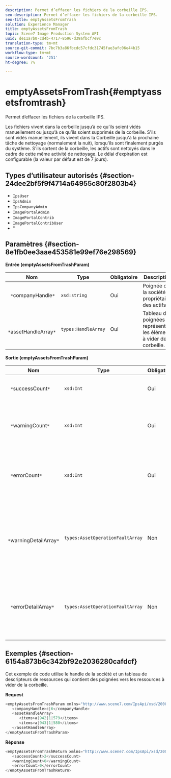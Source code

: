 ```yaml
---
description: Permet d’effacer les fichiers de la corbeille IPS.
seo-description: Permet d’effacer les fichiers de la corbeille IPS.
seo-title: emptyAssetsFromTrash
solution: Experience Manager
title: emptyAssetsFromTrash
topic: Scene7 Image Production System API
uuid: de11a7b0-cd4b-4717-8596-d39afbcf7e9c
translation-type: tm+mt
source-git-commit: 7bc7b3a86fbcdc57cfdc31745fae3afc06e44b15
workflow-type: tm+mt
source-wordcount: '251'
ht-degree: 7%

---
```



# emptyAssetsFromTrash{#emptyassetsfromtrash}

Permet d’effacer les fichiers de la corbeille IPS.

Les fichiers vivent dans la corbeille jusqu’à ce qu’ils soient vidés manuellement ou jusqu’à ce qu’ils soient supprimés de la corbeille. S&#39;ils sont vidés manuellement, ils vivent dans la Corbeille jusqu&#39;à la prochaine tâche de nettoyage (normalement la nuit), lorsqu&#39;ils sont finalement purgés du système. S&#39;ils sortent de la corbeille, les actifs sont nettoyés dans le cadre de cette même activité de nettoyage. Le délai d’expiration est configurable (la valeur par défaut est de 7 jours).

## Types d’utilisateur autorisés {#section-24dee2bf5f9f4714a64955c80f2803b4}

* `IpsUser`
* `IpsAdmin`
* `IpsCompanyAdmin`
* `ImagePortalAdmin`
* `ImagePortalContrib`
* `ImagePortalContribUser`
* &quot;

## Paramètres {#section-8e1fb0ee3aae453581e99ef76e298569}

**Entrée (emptyAssetsFromTrashParam)**

| Nom | Type | Obligatoire | Description |
|---|---|---|---|
| ` *`companyHandle`*` | `xsd:string` | Oui | Poignée de la société propriétaire des actifs. |
| ` *`assetHandleArray`*` | `types:HandleArray` | Oui | Tableau de poignées représentant les éléments à vider de la corbeille. |

**Sortie (emptyAssetsFromTrashParam)**

| Nom | Type | Obligatoire | Description |
|---|---|---|---|
| ` *`successCount`*` | `xsd:Int` | Oui | Nombre de fichiers vidés avec succès de la corbeille. |
| ` *`warningCount`*` | `xsd:Int` | Oui | Nombre d’avertissements générés lorsque l’opération tentait de vider des ressources de la corbeille. |
| ` *`errorCount`*` | `xsd:Int` | Oui | Nombre d’erreurs générées lorsque l’opération tentait de vider des fichiers de la corbeille. |
| ` *`warningDetailArray`*` | `types:AssetOperationFaultArray` | Non | Tableau des détails associés aux ressources qui ont généré des avertissements lorsque l’opération a tenté de les vider de la corbeille. |
| ` *`errorDetailArray`*` | `types:AssetOperationFaultArray` | Non | Tableau des détails associés aux ressources qui ont généré des erreurs lorsque l’opération a tenté de les vider de la corbeille. |

## Exemples {#section-6154a873b6c342bf92e2036280cafdcf}

Cet exemple de code utilise le handle de la société et un tableau de descripteurs de ressources qui contient des poignées vers les ressources à vider de la corbeille.

**Request**

```java
<emptyAssetsFromTrashParam xmlns="http://www.scene7.com/IpsApi/xsd/2008-01-15">
   <companyHandle>c|6</companyHandle>
   <assetHandleArray>
      <items>a|942|1|579</items>
      <items>a|943|1|580</items>
   </assetHandleArray>
</emptyAssetsFromTrashParam>
```

**Réponse**

```java
<emptyAssetsFromTrashReturn xmlns="http://www.scene7.com/IpsApi/xsd/2008-01-15">
   <successCount>2</successCount>
   <warningCount>0</warningCount>
   <errorCount>0</errorCount>
</emptyAssetsFromTrashReturn>
```


